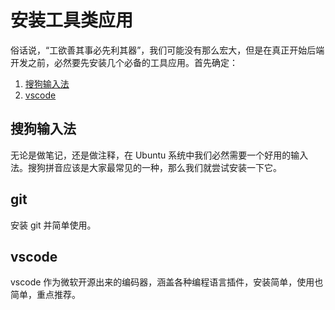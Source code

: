 # 安装工具类应用

俗话说，“工欲善其事必先利其器”，我们可能没有那么宏大，但是在真正开始后端开发之前，必然要先安装几个必备的工具应用。首先确定：

1. [搜狗输入法](https://pinyin.sogou.com/linux/)
1. [vscode](https://code.visualstudio.com/)

## 搜狗输入法

无论是做笔记，还是做注释，在 Ubuntu 系统中我们必然需要一个好用的输入法。搜狗拼音应该是大家最常见的一种，那么我们就尝试安装一下它。

## git

安装 git 并简单使用。

## vscode

vscode 作为微软开源出来的编码器，涵盖各种编程语言插件，安装简单，使用也简单，重点推荐。